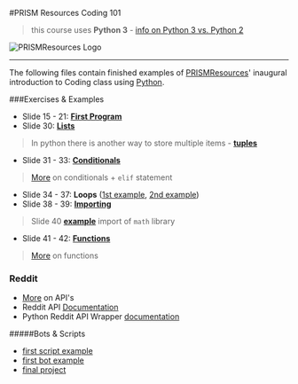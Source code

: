 #PRISM Resources Coding 101

> this course uses **Python 3** - [info on Python 3 vs. Python 2](https://wiki.python.org/moin/Python2orPython3)

![PRISMResources Logo](http://prismresources.ca/wp-content/themes/prism/images/layout/ttl-prism-resources.png)

- - - -

The following files contain finished examples of [PRISMResources](prismresources.ca)' inaugural introduction to Coding class using [Python](python.org).

###Exercises & Examples
* Slide 15 - 21: **[First Program](PythonModule/first.py)**
* Slide 30: **[Lists](PythonModule/names.py)**

> In python there is another way to store multiple items - **[tuples](http://www.hacksparrow.com/python-difference-between-list-and-tuple.html)**

* Slide 31 - 33: **[Conditionals](PythonModule/conditional.py)**

> [More](http://www.tutorialspoint.com/python/python_if_else.htm) on conditionals + `elif` statement

* Slide 34 - 37: **Loops** ([1st example](PythonModule/loops.py), [2nd example](PythonModule/whileLoop.py))
* Slide 38 - 39: **[Importing](PythonModule/importing.py)** 

> Slide 40 **[example](PythonModule/sphereVol.py)** import of `math` library

* Slide 41 - 42: **[Functions](PythonModule/funcitons.py)**

> [More](http://www.tutorialspoint.com/python/python_functions.htm) on functions

### Reddit

* [More](http://www.quora.com/What-is-an-API) on API's
* Reddit API [Documentation](https://github.com/reddit/reddit/wiki/API)
* Python Reddit API Wrapper [documentation](https://praw.readthedocs.org/en/stable/)

#####Bots & Scripts
* [first script example](PythonModule/redditFirst.py)
* [first bot example](PythonModule/notificationBot.py)
* [final project](PythonModule/soccerBot.py)
